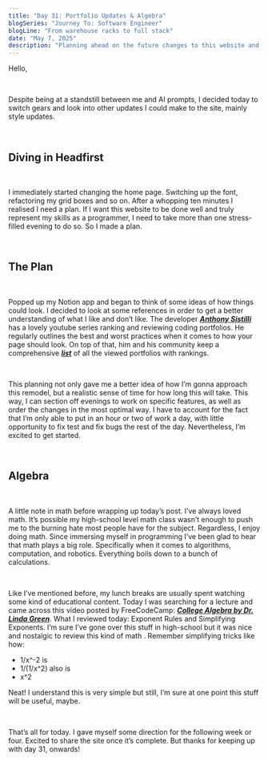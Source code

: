 ```yaml
---
title: "Day 31: Portfolio Updates & Algebra"
blogSeries: "Journey To: Software Engineer"
blogLine: "From warehouse racks to full stack"
date: "May 7, 2025"
description: "Planning ahead on the future changes to this website and reviewing some basic algebra."
---
```


Hello,

<br>

Despite being at a standstill between me and AI prompts, I decided today to switch gears and look into other updates I could make to the site, mainly style updates.

<br>

## Diving in Headfirst

<br>

I immediately started changing the home page. Switching up the font, refactoring my grid boxes and so on. After a whopping ten minutes I realised I need a plan. If I want this website to be done well and truly represent my skills as a programmer, I need to take more than one stress-filled evening to do so. So I made a plan.

<br>

## The Plan

<br>

Popped up my Notion app and began to think of some ideas of how things could look. I decided to look at some references in order to get a better understanding of what I like and don’t like. The developer **_[Anthony Sistilli](https://youtube.com/@anthonysistilli?si=F4tmf6fEL8vNqJlY)_** has a lovely youtube series ranking and reviewing coding portfolios. He regularly outlines the best and worst practices when it comes to how your page should look. On top of that, him and his community keep a comprehensive **_[list](https://docs.google.com/spreadsheets/d/1EGRT9yiERDnPuc_p3KzERbEKK_n4BeoqyxoTF6Sk6YQ/edit?usp=sharing)_** of all the viewed portfolios with rankings.

<br>

This planning not only gave me a better idea of how I’m gonna approach this remodel, but a realistic sense of time for how long this will take. This way, I can section off evenings to work on specific features, as well as order the changes in the most optimal way. I have to account for the fact that I’m only able to put in an hour or two of work a day, with little opportunity to fix test and fix bugs the rest of the day. Nevertheless, I’m excited to get started.

<br>

## Algebra

<br>

A little note in math before wrapping up today’s post. I’ve always loved math. It’s possible my high-school level math class wasn’t enough to push me to the burning hate most people have for the subject. Regardless, I enjoy doing math. Since immersing myself in programming I’ve been glad to hear that math plays a big role. Specifically when it comes to algorithms, computation, and robotics. Everything boils down to a bunch of calculations.

<br>

Like I’ve mentioned before, my lunch breaks are usually spent watching some kind of educational content. Today I was searching for a lecture and came across this video posted by FreeCodeCamp: **_[College Algebra by Dr. Linda Green](https://youtu.be/LwCRRUa8yTU?si=aa--yRXoInUBSwfS)_**. What I reviewed today: Exponent Rules and Simplifying Exponents. I’m sure I’ve gone over this stuff in high-school but it was nice and nostalgic to review this kind of math . Remember simplifying tricks like how:

- 1/x^-2
is
- 1/(1/x^2)
also is
- x^2

Neat! I understand this is very simple but still, I’m sure at one point this stuff will be useful, maybe.

<br>

That’s all for today. I gave myself some direction for the following week or four. Excited to share the site once it’s complete. But thanks for keeping up with day 31, onwards!
